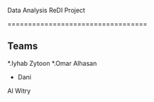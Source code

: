 Data Analysis ReDI Project

==================================


Teams
-----------
*.Iyhab Zytoon
*.Omar Alhasan
* Dani

Al Witry